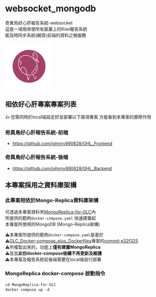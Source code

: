 # websocket_mongodb

奇異鳥好心肝報告系統-websocket<br/>
這是一項用來使所有裝置上的Kiwi報告系統<br/>
能及時同步系統(網頁)前端的資料之微服務

<img src="https://github.com/johnny990628/GHL_Frontend/blob/master/public/logo.png" width="30%" />

## 相依好心肝專案專案列表

👍 您需同時於local端設定好並部署以下兩項專案
方能看到本專案的實際作用

### 奇異鳥好心肝報告系統-前端
+ https://github.com/johnny990628/GHL_Frontend

### 奇異鳥好心肝報告系統-後端
+ https://github.com/johnny990628/GHL_Backend

## 本專案採用之資料庫架構

### 此專案相依於Mongo-Replica資料庫架構
可透過本專案資料夾[MongoReplica-for-GLC](./MongoReplica-for-GLC/)內<br/>
所提供的範例`docker-compose.yaml` 快速建置起
<br/>本專案所使用的MongoDB (Mongo-Replica架構)

⚠️本專案所提供的範例`docker-compose.yaml`是基於<br/>
⚠️[GLC_Docker-compose_plus_Dockerfiles](https://github.com/luckypig3400/GLC_Docker-compose_plus_Dockerfiles)專案的[commit e32f325](https://github.com/luckypig3400/GLC_Docker-compose_plus_Dockerfiles/commit/e32f3256fde9d98ea8ed81f95d1d18cc93ddd679)<br/>
⚠️所複製出來的，功能上**僅有建置MongoReplica**<br/>
⚠️並且**此份docker-compose後續不再更新及維護**<br/>
⚠️本專案及報告系統前後端需要在local端自行部署


### MongoReplica docker-compose 啟動指令
```
cd MongoReplica-for-GLC
docker compose up -d
```
